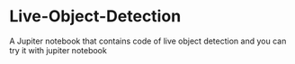 # Live-Object-Detection
A Jupiter notebook that contains code of live object detection and you can try it with jupiter notebook
